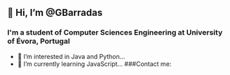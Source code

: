 ## 👋 Hi, I’m @GBarradas
### I'm a student of Computer Sciences Engineering at University of Évora, Portugal
- 👀 I’m interested in Java and Python...
- 🌱 I’m currently learning JavaScript...
###Contact me:
